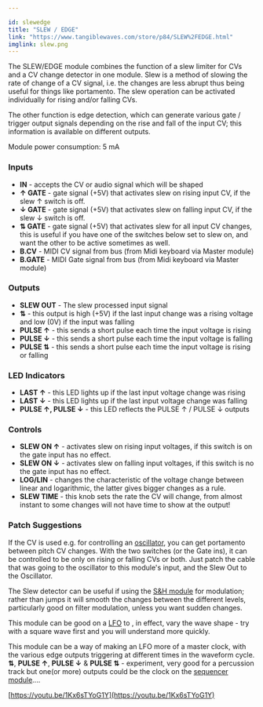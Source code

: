 ```yaml
---

id: slewedge
title: "SLEW / EDGE"
link: "https://www.tangiblewaves.com/store/p84/SLEW%2FEDGE.html"
imglink: slew.png
---
```





The SLEW/EDGE module combines the function of a slew limiter for CVs and a CV change detector in one module. Slew is a method of slowing the rate of change of a CV signal, i.e. the changes are less abrupt thus being useful for things like portamento. The slew operation can be activated individually for rising and/or falling CVs.

The other function is edge detection, which can generate various gate / trigger output signals depending on the rise and fall of the input CV; this information is available on different outputs.

Module power consumption: 5 mA

### Inputs

*   **IN** - accepts the CV or audio signal which will be shaped
*   **↑ GATE** - gate signal (+5V) that activates slew on rising input CV, if the slew ↑ switch is off.
*   **↓ GATE** - gate signal (+5V) that activates slew on falling input CV, if the slew ↓ switch is off.
*   **⇅ GATE** - gate signal (+5V) that activates slew for all input CV changes, this is useful if you have one of the switches below set to slew on, and want the other to be active sometimes as well.
*   **B.CV** - MIDI CV signal from bus (from Midi keyboard via Master module)
*   **B.GATE** - MIDI Gate signal from bus (from Midi keyboard via Master module)

### Outputs

*   **SLEW OUT** - The slew processed input signal
*   **⇅** - this output is high (+5V) if the last input change was a rising voltage and low (0V) if the input was falling
*   **PULSE ↑** - this sends a short pulse each time the input voltage is rising
*   **PULSE ↓** - this sends a short pulse each time the input voltage is falling
*   **PULSE ⇅** - this sends a short pulse each time the input voltage is rising or falling

### LED Indicators

*   **LAST ↑** - this LED lights up if the last input voltage change was rising
*   **LAST ↓** - this LED lights up if the last input voltage change was falling
*   **PULSE ↑, PULSE ↓** - this LED reflects the PULSE ↑ / PULSE ↓ outputs

### Controls

*   **SLEW ON ↑** - activates slew on rising input voltages, if this switch is on the gate input has no effect.
*   **SLEW ON ↓** - activates slew on falling input voltages, if this switch is no the gate input has no effect.
*   **LOG/LIN** - changes the characteristic of the voltage change between linear and logarithmic, the latter gives bigger changes as a rule.
*   **SLEW TIME** - this knob sets the rate the CV will change, from almost instant to some changes will not have time to show at the output!

### Patch Suggestions

If the CV is used e.g. for controlling an [oscillator](https://wiki.aemodular.com/pmwiki.php/AeManual/2OSCD), you can get portamento between pitch CV changes. With the two switches (or the Gate ins), it can be controlled to be only on rising or falling CVs or both. Just patch the cable that was going to the oscillator to this module's input, and the Slew Out to the Oscillator.

The Slew detector can be useful if using the [S&H module](https://wiki.aemodular.com/pmwiki.php/AeManual/SAMPLEHOLD) for modulation; rather than jumps it will smooth the changes between the different levels, particularly good on filter modulation, unless you want sudden changes.

This module can be good on a [LFO](https://wiki.aemodular.com/pmwiki.php/AeManual/2LFO) to , in effect, vary the wave shape - try with a square wave first and you will understand more quickly.

This module can be a way of making an LFO more of a master clock, with the various edge outputs triggering at different times in the waveform cycle. **⇅**, **PULSE ↑**, **PULSE ↓** & **PULSE ⇅** - experiment, very good for a percussion track but one(or more) outputs could be the clock on the [sequencer module](https://wiki.aemodular.com/pmwiki.php/AeManual/SEQ8)....

[https://youtu.be/1Kx6sTYoG1Y](https://youtu.be/1Kx6sTYoG1Y)





